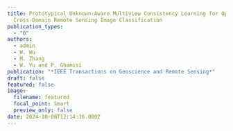 ```yaml
---
title: Prototypical Unknown-Aware Multiview Consistency Learning for Open-Set
  Cross-Domain Remote Sensing Image Classification
publication_types:
  - "0"
authors:
  - admin
  - W. Wu
  - M. Zhang
  - W. Yu and P. Ghamisi
publication: "*IEEE Transactions on Geoscience and Remote Sensing*"
draft: false
featured: false
image:
  filename: featured
  focal_point: Smart
  preview_only: false
date: 2024-10-08T12:14:16.080Z
---
```


